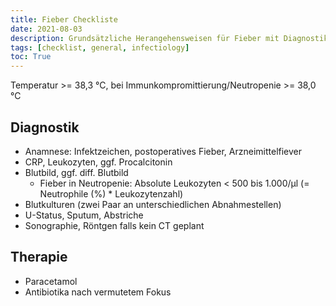 ```yaml
---
title: Fieber Checkliste
date: 2021-08-03
description: Grundsätzliche Herangehensweisen für Fieber mit Diagnostik- und Therapiemöglichkeiten
tags: [checklist, general, infectiology]
toc: True
---
```


Temperatur >= 38,3 °C, bei Immunkompromittierung/Neutropenie >= 38,0 °C

## Diagnostik

- Anamnese: Infektzeichen, postoperatives Fieber, Arzneimittelfiever
- CRP, Leukozyten, ggf. Procalcitonin
- Blutbild, ggf. diff. Blutbild
  - Fieber in Neutropenie: Absolute Leukozyten < 500 bis 1.000/µl (= Neutrophile (%) * Leukozytenzahl)
- Blutkulturen (zwei Paar an unterschiedlichen Abnahmestellen)
- U-Status, Sputum, Abstriche
- Sonographie, Röntgen falls kein CT geplant

## Therapie

- Paracetamol
- Antibiotika nach vermutetem Fokus
